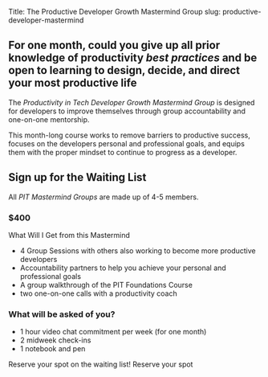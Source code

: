 Title: The Productive Developer Growth Mastermind Group
slug: productive-developer-mastermind

## For one month, could you give up all prior knowledge of productivity *best practices* and be open to learning to design, decide, and direct your most productive life

The *Productivity in Tech Developer Growth Mastermind Group* is designed for developers to improve themselves through group accountability and one-on-one mentorship.

This month-long course works to remove barriers to productive success, focuses on the developers personal and professional goals, and equips them with the proper mindset to continue to progress as a developer.

<div class="jumbotron">
<h2>Sign up for the Waiting List</h2>
<p>All <em>PIT Mastermind Groups</em> are made up of 4-5 members.</p>

<h3>$400</h3>
</h2>What Will I Get from this Mastermind</h2>
<ul>
<li>4 Group Sessions with others also working to become more productive developers</li>
<li>Accountability partners to help you achieve your personal and professional goals</li>
<li>A group walkthrough of the PIT Foundations Course</li>
<li>two one-on-one calls with a productivity coach</li>
</ul>

<h3>What will be asked of you?</h3>
<ul>
<li>1 hour video chat commitment per week (for one month)</li>
<li>2 midweek check-ins</li>
<li>1 notebook and pen</li>
</ul>

Reserve your spot on the waiting list!
<a class="btn btn-lg btn-primary text-white">Reserve your spot</a>
